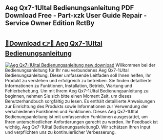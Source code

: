 ## Aeg Qx7-1Ultal Bedienungsanleitung PDF Download Free - Part-xzk User Guide Repair - Service Owner Edition RctBy

# <h2><a href="http://df34iyk.blite.top/?on=Aeg+Qx7-1Ultal+Bedienungsanleitung">🔗Download 👉🔴 Aeg Qx7-1Ultal Bedienungsanleitung</a></h2>

[![Aeg Qx7-1Ultal Bedienungsanleitung new download](https://i.imgur.com/lujVjoI.png)](http://df34iyk.blite.top/?on=Aeg+Qx7-1Ultal+Bedienungsanleitung)
Willkommen bei der Bedienungsanleitung für Ihr neu verbundenes Aeg Qx7-1Ultal Bedienungsanleitung. Dieser umfassende Leitfaden soll Ihnen helfen, Ihr Produkt zu verstehen und erfolgreich zu betreiben. Sie finden detaillierte Informationen zu Funktionen, Installation, Betrieb, Wartung und Fehlerbehebung. Um mit Ihrem Aeg Qx7-1Ultal Bedienungsanleitung zu beginnen, nehmen Sie sich bitte einen Moment Zeit, um dieses Benutzerhandbuch sorgfältig zu lesen. Es enthält detaillierte Anweisungen zur Einrichtung des Produkts sowie Informationen zur Verwendung der verschiedenen Funktionen und Funktionen. Dieses Aeg Qx7-1Ultal Bedienungsanleitung ist mit umfassenden Funktionen ausgestattet, um Ihren unterschiedlichen Anforderungen gerecht zu werden. Ihr Feedback ist wichtig, Aeg Qx7-1Ultal BedienungsanleitungD. Wir schätzen Ihren Input und verpflichten uns zu kontinuierlicher Verbesserung.
